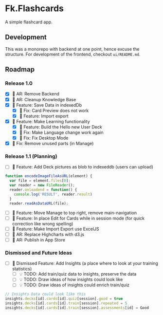 # Fk.Flashcards
A simple flashcard app.

## Development
This was a monorepo with backend at one point, hence excuse the structure. For development of the frontend, checkout `ui/README.md`.

## Roadmap

### Release 1.0

- [x] 🚧 AR: Remove Backend
- [x] 🚧 AR: Cleanup Knowledge Base
- [x] 🚀 Feature: Save Data in indexedDb
  - [x] 🐛 Fix: Card Preview does not work
  - [x] 🚀 Feature: Import export
- [x] 🚀 Feature: Make Learning functionality
  - [x] 🚀 Feature: Build the Hello new User Deck
  - [x] 🐛 Fix: Make Language change work again
  - [x] 🐛 Fix: Fix Desktop Mode
- [x] 🐛 Fix: Remove unused parts (in Manage)

### Release 1.1 (Planning)

- [ ] 🚀 Feature: Add Deck pictures as blob to indexeddb (users can upload)

```js
function encodeImageFileAsURL(element) {
  var file = element.files[0];
  var reader = new FileReader();
  reader.onloadend = function() {
    console.log('RESULT', reader.result)
  }
  reader.readAsDataURL(file);
```

- [ ] 🚀 Feature: Move Manage to top right, remove main-navigation
- [ ] 🚀 Feature: In place Edit for Cards while in session mode (for quick correction like wrong spelling)
- [ ] 🚀 Feature: Make Import Export use ExcelJS
- [ ] 🚧 AR: Replace Highcharts with d3.js
- [ ] 🚧 AR: Publish in App Store
 
### Dismissed and Future Ideas

- [ ] 🚀 Dismissed Feature: Add Insights (a place where to look at your training statistics)
  - [ ] 💡 TODO: Add train/quiz data to insights, preserve the data  
  - [ ] 💡 TODO: Draw ideas of how insights could look like  
  - [ ] 💡 TODO: Draw ideas of insights could enrich train/quiz

```js
// Insights Data could look like this
insights.decks[id].cards[id].quiz[session].good = true
insights.decks[id].cards[id].train[session].repeated = 5
insights.decks[id].cards[id].train[session].assessments[id] = Good
```
